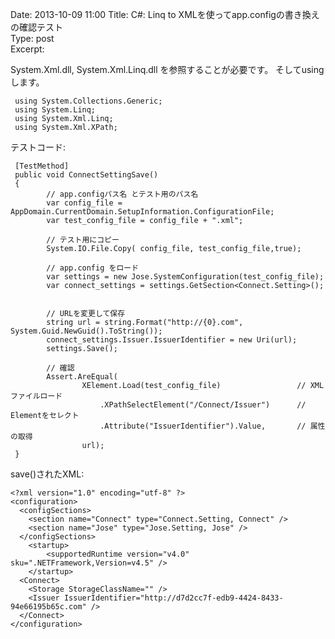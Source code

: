 Date: 2013-10-09  11:00
Title: C#: Linq to XMLを使ってapp.configの書き換えの確認テスト  
Type: post  
Excerpt:   


System.Xml.dll, System.Xml.Linq.dll を参照することが必要です。
そしてusing します。

     using System.Collections.Generic;
     using System.Linq;
     using System.Xml.Linq;
     using System.Xml.XPath;

テストコード:

     [TestMethod]
     public void ConnectSettingSave()
     {
            // app.configパス名 とテスト用のパス名
            var config_file = AppDomain.CurrentDomain.SetupInformation.ConfigurationFile;
            var test_config_file = config_file + ".xml";

            // テスト用にコピー
            System.IO.File.Copy( config_file, test_config_file,true);

            // app.config をロード
            var settings = new Jose.SystemConfiguration(test_config_file);
            var connect_settings = settings.GetSection<Connect.Setting>();


            // URLを変更して保存
            string url = string.Format("http://{0}.com", System.Guid.NewGuid().ToString());
            connect_settings.Issuer.IssuerIdentifier = new Uri(url);
            settings.Save();

            // 確認
            Assert.AreEqual(
                    XElement.Load(test_config_file)                 // XMLファイルロード
                        .XPathSelectElement("/Connect/Issuer")      // Elementをセレクト
                        .Attribute("IssuerIdentifier").Value,       // 属性の取得
                    url);
     }

save()されたXML:

    <?xml version="1.0" encoding="utf-8" ?>
    <configuration>
      <configSections>
        <section name="Connect" type="Connect.Setting, Connect" />
        <section name="Jose" type="Jose.Setting, Jose" />
      </configSections>
        <startup> 
            <supportedRuntime version="v4.0" sku=".NETFramework,Version=v4.5" />
        </startup>
      <Connect>
        <Storage StorageClassName="" />
        <Issuer IssuerIdentifier="http://d7d2cc7f-edb9-4424-8433-94e66195b65c.com" />
      </Connect>
    </configuration>
         

